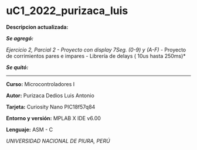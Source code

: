 # uC1_2022_purizaca_luis

**Descripcion actualizada:**

***Se agregó:*** 

*Ejercicio 2, Parcial 2 - Proyecto con display 7Seg. (0-9) y (A-F)* - Proyecto de corrimientos pares e impares - Librería de delays ( 10us hasta 250ms)*

***Se quitó:*** 

_________________________________________________________________________________________________________________________________________________________________________

**Curso:** 			Microcontroladores I

**Autor:** 		Purizaca Dedios Luis Antonio
 
**Tarjeta:** 		Curiosity Nano PIC18f57q84
 
**Entorno y versión:** 	MPLAB X IDE v6.00
 
 **Lenguaje:**  ASM - C
 
 *UNIVERSIDAD NACIONAL DE PIURA, PERÚ*
